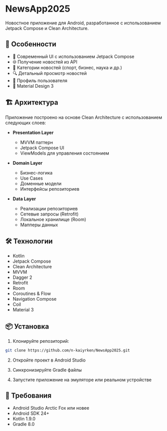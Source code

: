 # NewsApp2025

Новостное приложение для Android, разработанное с использованием Jetpack Compose и Clean Architecture.

## 🚀 Особенности

- 📱 Современный UI с использованием Jetpack Compose
- 🌐 Получение новостей из API
- 📑 Категории новостей (спорт, бизнес, наука и др.)
- 🔍 Детальный просмотр новостей
- 👤 Профиль пользователя
- 🎨 Material Design 3

## 🏗 Архитектура

Приложение построено на основе Clean Architecture с использованием следующих слоев:

- **Presentation Layer**
  - MVVM паттерн
  - Jetpack Compose UI
  - ViewModels для управления состоянием

- **Domain Layer**
  - Бизнес-логика
  - Use Cases
  - Доменные модели
  - Интерфейсы репозиториев

- **Data Layer**
  - Реализации репозиториев
  - Сетевые запросы (Retrofit)
  - Локальное хранилище (Room)
  - Мапперы данных

## 🛠 Технологии

- Kotlin
- Jetpack Compose
- Clean Architecture
- MVVM
- Dagger 2
- Retrofit
- Room
- Coroutines & Flow
- Navigation Compose
- Coil
- Material 3

## 📦 Установка

1. Клонируйте репозиторий:
```bash
git clone https://github.com/n-kaiyrken/NewsApp2025.git
```

2. Откройте проект в Android Studio

3. Синхронизируйте Gradle файлы

4. Запустите приложение на эмуляторе или реальном устройстве

## 🔧 Требования

- Android Studio Arctic Fox или новее
- Android SDK 24+
- Kotlin 1.9.0
- Gradle 8.0
